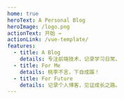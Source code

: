 ```yaml
---
home: true
heroText: A Personal Blog
heroImage: /logo.png
actionText: 开始 →
actionLink: /vue-template/
features:
  - title: A Blog
    details: 专注前端技术，记录学习日常。
  - title: For Me
    details: 桃李不言，下自成蹊！
  - title: For Future
    details: 记录个人博客，见证成长之路。
---
```

<Footer />
